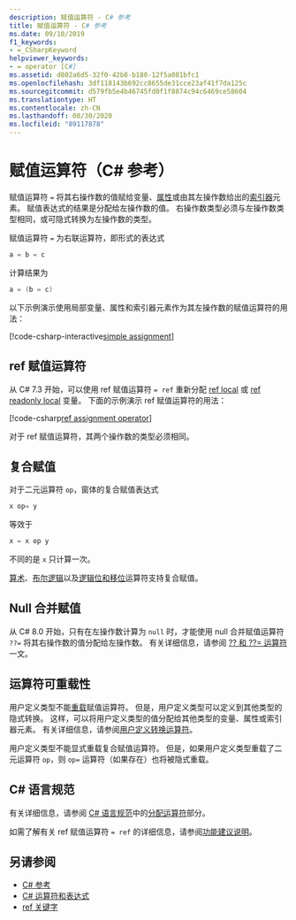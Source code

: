```yaml
---
description: 赋值运算符 - C# 参考
title: 赋值运算符 - C# 参考
ms.date: 09/10/2019
f1_keywords:
- =_CSharpKeyword
helpviewer_keywords:
- = operator [C#]
ms.assetid: d802a6d5-32f0-42b8-b180-12f5a081bfc1
ms.openlocfilehash: 3df118143b692cc8655de31cce23af41f7da125c
ms.sourcegitcommit: d579fb5e4b46745fd0f1f8874c94c6469ce58604
ms.translationtype: HT
ms.contentlocale: zh-CN
ms.lasthandoff: 08/30/2020
ms.locfileid: "89117878"
---
```

# <a name="assignment-operators-c-reference"></a>赋值运算符（C# 参考）

赋值运算符 `=` 将其右操作数的值赋给变量、[属性](../../programming-guide/classes-and-structs/properties.md)或由其左操作数给出的[索引器](../../programming-guide/indexers/index.md)元素。 赋值表达式的结果是分配给左操作数的值。 右操作数类型必须与左操作数类型相同，或可隐式转换为左操作数的类型。

赋值运算符 `=` 为右联运算符，即形式的表达式

```csharp
a = b = c
```

计算结果为

```csharp
a = (b = c)
```

以下示例演示使用局部变量、属性和索引器元素作为其左操作数的赋值运算符的用法：

[!code-csharp-interactive[simple assignment](snippets/shared/AssignmentOperator.cs#Simple)]

## <a name="ref-assignment-operator"></a>ref 赋值运算符

从 C# 7.3 开始，可以使用 ref 赋值运算符 `= ref` 重新分配 [ref local](../keywords/ref.md#ref-locals) 或 [ref readonly local](../keywords/ref.md#ref-readonly-locals) 变量。 下面的示例演示 ref 赋值运算符的用法：

[!code-csharp[ref assignment operator](snippets/shared/AssignmentOperator.cs#RefAssignment)]

对于 ref 赋值运算符，其两个操作数的类型必须相同。

## <a name="compound-assignment"></a>复合赋值

对于二元运算符 `op`，窗体的复合赋值表达式

```csharp
x op= y
```

等效于

```csharp
x = x op y
```

不同的是 `x` 只计算一次。

[算术](arithmetic-operators.md#compound-assignment)、[布尔逻辑](boolean-logical-operators.md#compound-assignment)以及[逻辑位和移位](bitwise-and-shift-operators.md#compound-assignment)运算符支持复合赋值。

## <a name="null-coalescing-assignment"></a>Null 合并赋值

从 C# 8.0 开始，只有在左操作数计算为 `null` 时，才能使用 null 合并赋值运算符 `??=` 将其右操作数的值分配给左操作数。 有关详细信息，请参阅 [?? 和 ??= 运算符](null-coalescing-operator.md)一文。

## <a name="operator-overloadability"></a>运算符可重载性

用户定义类型不能[重载](operator-overloading.md)赋值运算符。 但是，用户定义类型可以定义到其他类型的隐式转换。 这样，可以将用户定义类型的值分配给其他类型的变量、属性或索引器元素。 有关详细信息，请参阅[用户定义转换运算符](user-defined-conversion-operators.md)。

用户定义类型不能显式重载复合赋值运算符。 但是，如果用户定义类型重载了二元运算符 `op`，则 `op=` 运算符（如果存在）也将被隐式重载。

## <a name="c-language-specification"></a>C# 语言规范

有关详细信息，请参阅 [C# 语言规范](~/_csharplang/spec/introduction.md)中的[分配运算符](~/_csharplang/spec/expressions.md#assignment-operators)部分。

如需了解有关 ref 赋值运算符 `= ref` 的详细信息，请参阅[功能建议说明](~/_csharplang/proposals/csharp-7.3/ref-local-reassignment.md)。

## <a name="see-also"></a>另请参阅

- [C# 参考](../index.md)
- [C# 运算符和表达式](index.md)
- [ref 关键字](../keywords/ref.md)
